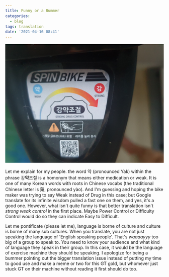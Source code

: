 ```yaml
---
title: Funny or a Bummer
categories:
  - blog
tags: translation
date: '2021-04-16 08:41'
---
```

![strong drug control](/assets/images/20210416_073702.jpg)  

Let me explain for my people. the word 약 (pronounced Yak) within the phrase 강**약**조절 is a homonym that means either medication or weak. It is one of many Korean words with roots in Chinese vocabs (the traditional Chinese letter is 藥, pronounced yào). And I'm guessing and hoping the bike maker was trying to say Weak instead of Drug in this case; but Google translate for its infinite wisdom pulled a fast one on them, and yes, it's a good one. However, what isn't quite funny is that better translation isn't *strong weak control* in the first place. Maybe Power Control or Difficulty Control would do so they can indicate Easy to Difficult.

Let me pontificate (please let me), language is borne of culture and culture is borne of many sub cultures. When you translate, you are not just speaking the language of 'English speaking people'. That's *waaaayyy* too big of a group to speak to. You need to know your audience and what kind of language they speak in their group. In this case, it would be the language of exercise machine they should be speaking. I apologize for being a bummer pointing out the bigger translation issue instead of putting my time to good use and make a meme or two for this GT gold, but whomever just stuck GT on their machine without reading it first should do too.

